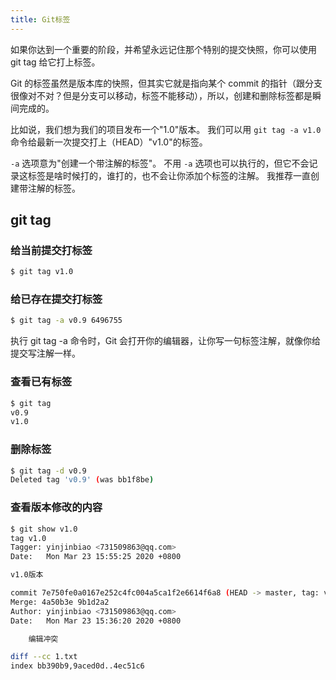 ```yaml
---
title: Git标签
---
```



如果你达到一个重要的阶段，并希望永远记住那个特别的提交快照，你可以使用 git tag 给它打上标签。

Git 的标签虽然是版本库的快照，但其实它就是指向某个 commit 的指针（跟分支很像对不对？但是分支可以移动，标签不能移动），所以，创建和删除标签都是瞬间完成的。

比如说，我们想为我们的项目发布一个"1.0"版本。 我们可以用 `git tag -a v1.0` 命令给最新一次提交打上（HEAD）"v1.0"的标签。

`-a` 选项意为"创建一个带注解的标签"。 不用 `-a` 选项也可以执行的，但它不会记录这标签是啥时候打的，谁打的，也不会让你添加个标签的注解。 我推荐一直创建带注解的标签。

## git tag

### 给当前提交打标签
```sh
$ git tag v1.0
```

### 给已存在提交打标签
```sh
$ git tag -a v0.9 6496755
```


执行 git tag -a 命令时，Git 会打开你的编辑器，让你写一句标签注解，就像你给提交写注解一样。



### 查看已有标签
```sh
$ git tag
v0.9
v1.0
```

### 删除标签
```sh
$ git tag -d v0.9
Deleted tag 'v0.9' (was bb1f8be)
```

### 查看版本修改的内容
```sh
$ git show v1.0
tag v1.0
Tagger: yinjinbiao <731509863@qq.com>
Date:   Mon Mar 23 15:55:25 2020 +0800

v1.0版本

commit 7e750fe0a0167e252c4fc004a5ca1f2e6614f6a8 (HEAD -> master, tag: v1.0)
Merge: 4a50b3e 9b1d2a2
Author: yinjinbiao <731509863@qq.com>
Date:   Mon Mar 23 15:36:20 2020 +0800

    编辑冲突

diff --cc 1.txt
index bb390b9,9aced0d..4ec51c6
```

